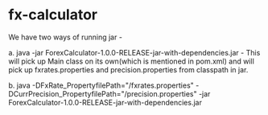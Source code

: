 # fx-calculator
We have two ways of running jar -
   
   a. java -jar ForexCalculator-1.0.0-RELEASE-jar-with-dependencies.jar - This will pick up Main class on its own(which is mentioned in pom.xml) and will pick up 
      fxrates.properties and precision.properties from classpath in jar.
	  
   b. java -DFxRate_PropertyfilePath="<path>/fxrates.properties" -DCurrPrecision_PropertyfilePath="<path>/precision.properties" -jar ForexCalculator-1.0.0-RELEASE-jar-with-dependencies.jar
